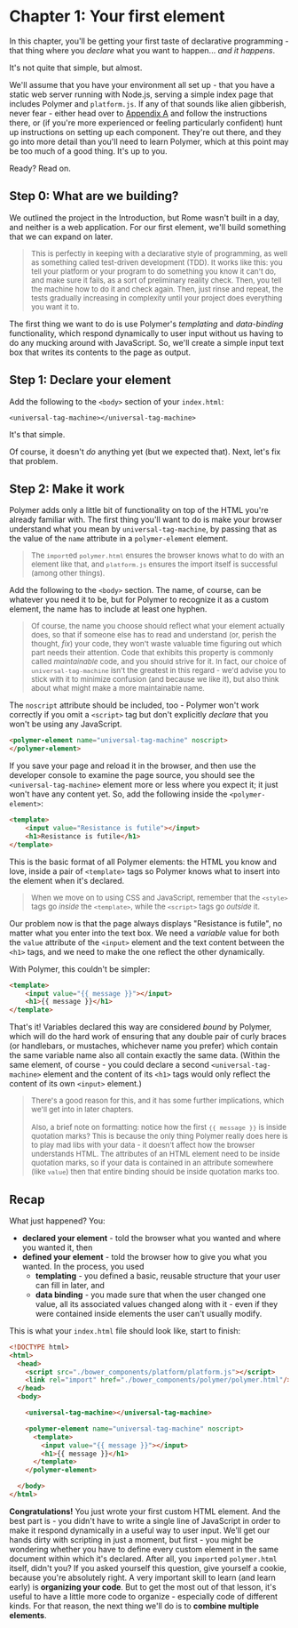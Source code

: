 Chapter 1: Your first element
=============================

In this chapter, you'll be getting your first taste of declarative programming - that thing where you *declare* what you want to happen... *and it happens*.

It's not quite that simple, but almost.

We'll assume that you have your environment all set up - that you have a static web server running with Node.js, serving a simple index page that includes Polymer and `platform.js`. If any of that sounds like alien gibberish, never fear - either head over to [Appendix A](/content/book/c-f-k/polymer-book/appendix_a_setting_up_your_environment/README.html) and follow the instructions there, or (if you're more experienced or feeling particularly confident) hunt up instructions on setting up each component. They're out there, and they go into more detail than you'll need to learn Polymer, which at this point may be too much of a good thing. It's up to you.

Ready? Read on.

## Step 0: What are we building?

We outlined the project in the Introduction, but Rome wasn't built in a day, and neither is a web application. For our first element, we'll build something that we can expand on later.

> <font size="2">This is perfectly in keeping with a declarative style of programming, as well as something called test-driven development (TDD). It works like this: you tell your platform or your program to do something you know it can't do, and make sure it fails, as a sort of preliminary reality check. Then, you tell the machine how to do it and check again. Then, just rinse and repeat, the tests gradually increasing in complexity until your project does everything you want it to.</font>

The first thing we want to do is use Polymer's *templating* and *data-binding* functionality, which respond dynamically to user input without us having to do any mucking around with JavaScript. So, we'll create a simple input text box that writes its contents to the page as output.

## Step 1: Declare your element

Add the following to the `<body>` section of your `index.html`:

`<universal-tag-machine></universal-tag-machine>`

It's that simple.

Of course, it doesn't *do* anything yet (but we expected that). Next, let's fix that problem.

## Step 2: Make it work

Polymer adds only a little bit of functionality on top of the HTML you're already familiar with. The first thing you'll want to do is make your browser understand what you mean by `universal-tag-machine`, by passing that as the value of the `name` attribute in a `polymer-element` element.

> <font size="2">The `import`ed `polymer.html` ensures the browser knows what to do with an element like that, and `platform.js` ensures the import itself is successful (among other things).</font>

Add the following to the `<body>` section. The name, of course, can be whatever you need it to be, but for Polymer to recognize it as a custom element, the name has to include at least one hyphen.

> <font size="2">Of course, the name you choose should reflect what your element actually does, so that if someone else has to read and understand (or, perish the thought, *fix*) your code, they won't waste valuable time figuring out which part needs their attention. Code that exhibits this property is commonly called *maintainable* code, and you should strive for it. In fact, our choice of `universal-tag-machine` isn't the greatest in this regard - we'd advise you to stick with it to minimize confusion (and because we like it), but also think about what might make a more maintainable name.</font>

The `noscript` attribute should be included, too - Polymer won't work correctly if you omit a `<script>` tag but don't explicitly *declare* that you won't be using any JavaScript.

```html
<polymer-element name="universal-tag-machine" noscript>
</polymer-element>
```

If you save your page and reload it in the browser, and then use the developer console to examine the page source, you should see the `<universal-tag-machine>` element more or less where you expect it; it just won't have any content yet. So, add the following inside the `<polymer-element>`:

```html
<template>
    <input value="Resistance is futile"></input>
    <h1>Resistance is futile</h1>
</template>
```

This is the basic format of all Polymer elements: the HTML you know and love, inside a pair of `<template>` tags so Polymer knows what to insert into the element when it's declared.

> <font size="2">When we move on to using CSS and JavaScript, remember that the `<style>` tags go *inside* the `<template>`, while the `<script>` tags go *outside* it.</font>

Our problem now is that the page always displays "Resistance is futile", no matter what you enter into the text box. We need a *variable* value for both the `value` attribute of the `<input>` element and the text content between the `<h1>` tags, and we need to make the one reflect the other dynamically.

With Polymer, this couldn't be simpler:

```html
<template>
    <input value="{{ message }}"></input>
    <h1>{{ message }}</h1>
</template>
```

That's it! Variables declared this way are considered *bound* by Polymer, which will do the hard work of ensuring that any double pair of curly braces (or handlebars, or mustaches, whichever name you prefer) which contain the same variable name also all contain exactly the same data. (Within the same element, of course - you could declare a second `<universal-tag-machine>` element and the content of its `<h1>` tags would only reflect the content of its own `<input>` element.)

> <font size="2">There's a good reason for this, and it has some further implications, which we'll get into in later chapters.<br><br>Also, a brief note on formatting: notice how the first `{{ message }}` is inside quotation marks? This is because the only thing Polymer really does here is to play mad libs with your data - it doesn't affect how the browser understands HTML. The attributes of an HTML element need to be inside quotation marks, so if your data is contained in an attribute somewhere (like `value`) then that entire binding should be inside quotation marks too.</font>



## Recap

What just happened? You:
- **declared your element** - told the browser what you wanted and where you wanted it, then
- **defined your element** - told the browser how to give you what you wanted. In the process, you used
    - **templating** - you defined a basic, reusable structure that your user can fill in later, and
    - **data binding** - you made sure that when the user changed one value, all its associated values changed along with it - even if they were contained inside elements the user can't usually modify.

This is what your `index.html` file should look like, start to finish:

```html
<!DOCTYPE html>
<html>
  <head>
    <script src="./bower_components/platform/platform.js"></script>
    <link rel="import" href="./bower_components/polymer/polymer.html"/>
  </head>
  <body>

    <universal-tag-machine></universal-tag-machine>

    <polymer-element name="universal-tag-machine" noscript>
      <template>
        <input value="{{ message }}"></input>
        <h1>{{ message }}</h1>
      </template>
    </polymer-element>

  </body>
</html>
```

**Congratulations!** You just wrote your first custom HTML element. And the best part is - you didn't have to write a single line of JavaScript in order to make it respond dynamically in a useful way to user input. We'll get our hands dirty with scripting in just a moment, but first - you might be wondering whether you have to define every custom element in the same document within which it's declared. After all, you `import`ed `polymer.html` itself, didn't you? If you asked yourself this question, give yourself a cookie, because you're absolutely right. A very important skill to learn (and learn early) is **organizing your code**. But to get the most out of that lesson, it's useful to have a little more code to organize - especially code of different kinds. For that reason, the next thing we'll do is to **combine multiple elements**.
